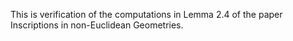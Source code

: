 This is verification of the computations in Lemma 2.4 of the paper Inscriptions in non-Euclidean Geometries.
